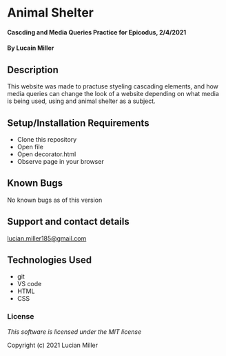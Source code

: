 # Animal Shelter

#### Cascding and Media Queries Practice for Epicodus, 2/4/2021

#### By Lucain Miller

## Description

This website was made to practuse styeling cascading elements, and how media queries can change the look of a website depending on what media is being used, using and animal shelter as a subject.

## Setup/Installation Requirements

* Clone this repository
* Open file
* Open decorator.html
* Observe page in your browser

## Known Bugs

No known bugs as of this version

## Support and contact details

lucian.miller185@gmail.com

## Technologies Used

* git
* VS code
* HTML
* CSS

### License

*This software is licensed under the MIT license*

Copyright (c) 2021 Lucian Miller